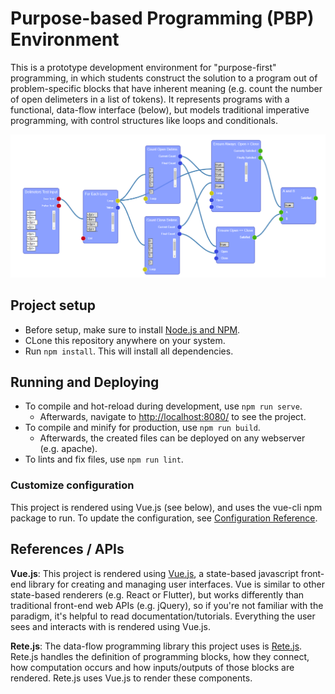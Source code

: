 # Purpose-based Programming (PBP) Environment

This is a prototype development environment for "purpose-first" programming, in which students construct the solution to a program out of problem-specific blocks that have inherent meaning (e.g. count the number of open delimeters in a list of tokens). It represents programs with a functional, data-flow interface (below), but models traditional imperative programming, with control structures like loops and conditionals.

![](doc/README/1643033164369.png)

## Project setup

* Before setup, make sure to install [Node.js and NPM](https://nodejs.org/en/download/).
* CLone this repository anywhere on your system.
* Run `npm install`. This will install all dependencies.

## Running and Deploying

* To compile and hot-reload during development, use `npm run serve`.
  * Afterwards, navigate to [http://localhost:8080/]() to see the project.
* To compile and minify for production, use `npm run build`.
  * Afterwards, the created files can be deployed on any webserver (e.g. apache).
* To lints and fix files, use `npm run lint`.

### Customize configuration

This project is rendered using Vue.js (see below), and uses the vue-cli npm package to run. To update the configuration, see [Configuration Reference](https://cli.vuejs.org/config/).

## References / APIs

**Vue.js**: This project is rendered using [Vue.js](https://vuejs.org/), a state-based javascript front-end library for creating and managing user interfaces. Vue is similar to other state-based renderers (e.g. React or Flutter), but works differently than traditional front-end web APIs (e.g. jQuery), so if you're not familiar with the paradigm, it's helpful to read documentation/tutorials. Everything the user sees and interacts with is rendered using Vue.js.

**Rete.js**: The data-flow programming library this project uses is [Rete.js](https://rete.js.org/). Rete.js handles the definition of programming blocks, how they connect, how computation occurs and how inputs/outputs of those blocks are rendered. Rete.js uses Vue.js to render these components.
